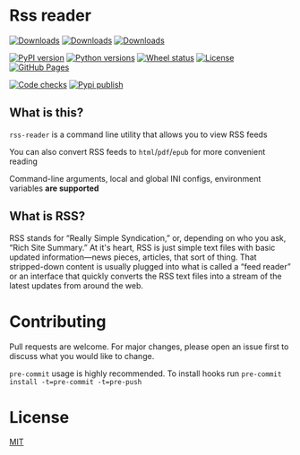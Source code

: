 # Rss reader

[![Downloads](https://pepy.tech/badge/rss-reader)](https://pepy.tech/project/rss-reader)
[![Downloads](https://pepy.tech/badge/rss-reader/month)](https://pepy.tech/project/rss-reader/month)
[![Downloads](https://pepy.tech/badge/rss-reader/week)](https://pepy.tech/project/rss-reader/week)

[![PyPI version](https://img.shields.io/pypi/v/rss-reader)](https://pypi.org/project/rss-reader)
[![Python versions](https://img.shields.io/pypi/pyversions/rss-reader)](https://pypi.org/project/rss-reader)
[![Wheel status](https://img.shields.io/pypi/wheel/rss-reader)](https://pypi.org/project/rss-reader)
[![License](https://img.shields.io/pypi/l/rss-reader?color=success)](https://github.com/dhvcc/rss-reader/blob/master/LICENSE)
[![GitHub Pages](https://badgen.net/github/status/dhvcc/rss-reader/gh-pages?label=docs)](https://dhvcc.github.io/rss-reader#documentation)

[![Code checks](https://github.com/dhvcc/rss-reader/workflows/Code%20checks/badge.svg)](https://github.com/dhvcc/rss-reader/actions?query=workflow%3A%22Code+checks%22)
[![Pypi publish](https://github.com/dhvcc/rss-reader/workflows/Pypi%20publish/badge.svg)](https://github.com/dhvcc/rss-reader/actions?query=workflow%3A%22Pypi+publish%22)

## What is this?

`rss-reader` is a command line utility that allows you to view RSS feeds

You can also convert RSS feeds to `html`/`pdf`/`epub` for more convenient reading

Command-line arguments, local and global INI configs, environment variables **are supported**

## What is RSS?

RSS stands for “Really Simple Syndication,”
or, depending on who you ask, “Rich Site Summary.” At it's heart, RSS is
just simple text files with basic updated information—news pieces,
articles, that sort of thing. That stripped-down content is usually
plugged into what is called a “feed reader” or an interface that quickly
converts the RSS text files into a stream of the latest updates from
around the web.

# Contributing

Pull requests are welcome. For major changes, please open an issue first
to discuss what you would like to change.

`pre-commit` usage is highly recommended. To install hooks run `pre-commit install -t=pre-commit -t=pre-push`

# License

[MIT](https://github.com/dhvcc/rss-reader/blob/master/LICENSE)
